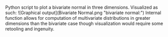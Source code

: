 Python script to plot a bivariate normal in three dimensions.  Visualized as such: 
![Graphical output](Bivariate Normal.png "bivariate normal:")
Internal function allows for computation of multivariate distributions in greater dimensions than the bivariate case though visualization would require some retooling and ingenuity.
